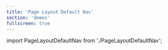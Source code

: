 ```yaml
---
title: 'Page Layout Default Nav'
section: 'demos'
fullscreen: true
---
```


import PageLayoutDefaultNav from './PageLayoutDefaultNav';

<PageLayoutDefaultNav />
